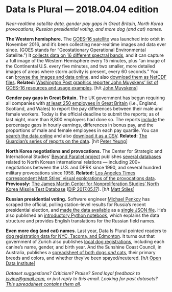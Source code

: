 Data Is Plural — 2018.04.04 edition
===================================

*Near-realtime satellite data, gender pay gaps in Great Britain, North Korea provocations, Russian presidential voting, and more dog (and cat) names.*


__The Western hemisphere.__ The [GOES-16 satellite](https://en.wikipedia.org/wiki/GOES-16) was launched into orbit in November 2016, and it’s been collecting near-realtime images and data ever since. (GOES stands for “Geostationary Operational Environmental Satellite.”) It [collects data on 16 different spectral bands](https://www.goes-r.gov/spacesegment/abi.html), and it can capture a full image of the Western Hemisphere every 15 minutes, plus “an image of the Continental U.S. every five minutes, and two smaller, more detailed images of areas where storm activity is present, every 60 seconds.” You can [browse the images and data online](https://www.goes-r.gov/multimedia/dataAndImageryImages.html), and also [download them as NetCDF files](http://edc.occ-data.org/goes16/). __Related:__ [Washington Post graphics reporter John Muyskens’ list of GOES-16 resources and usage examples](https://github.com/jmuyskens/nicar18-data-blitz-goes-16). [h/t [John Muyskens](https://twitter.com/JohnMuyskens/status/971797053910155265)]


__Gender pay gaps in Great Britain.__ The UK government has begun requiring all companies with [at least 250 employees in Great Britain](https://www.gov.uk/guidance/gender-pay-gap-reporting-overview) (i.e., England, Scotland, and Wales) to report the pay differences between their male and female workers. Today is the official deadline to submit the reports; as of last night, more than 8,800 employers had done so. The reports [include](https://www.gov.uk/guidance/gender-pay-gap-reporting-overview#data-you-must-publish-and-report) the percentage gaps in hourly earnings, differences in bonus pay, and the proportions of male and female employees in each pay quartile. You can [search the data online](https://gender-pay-gap.service.gov.uk/Viewing/search-results) and also [download it as a CSV](https://gender-pay-gap.service.gov.uk/Viewing/download). __Related:__ [The Guardian’s series of reports on the data](https://www.theguardian.com/society/equal-pay). [h/t [Peter Yeung](https://us16.campaign-archive.com/?u=088b912cf6976d4efabca7bbc&id=b0accc7150)]


__North Korea negotiations and provocations.__ The Center for Strategic and International Studies’ [Beyond Parallel project](https://beyondparallel.csis.org/about/) publishes [several databases](https://beyondparallel.csis.org/databases/) related to North Korean international relations — including 200+ negotiations between the U.S. and DPRK since 1990, and several hundred military provocations since 1958. __Related:__ [Los Angeles Times correspondent Matt Stiles’ visual explorations of the provocations data](http://thedailyviz.com/tag/provocations/). __Previously:__ [The James Martin Center for Nonproliferation Studies’ North Korea Missile Test Database](http://www.nti.org/analysis/articles/cns-north-korea-missile-test-database/) ([DIP 2017.05.17](https://tinyletter.com/data-is-plural/letters/data-is-plural-2017-05-17-edition)). [h/t [Matt Stiles](https://twitter.com/stiles/status/971800447815176192)]


__Russian presidential voting.__ Software engineer [Michael Penkov](http://michael.penkov.id.au/about/) has scraped the official, polling station–level results for Russia’s recent presidential election, and [made the data available](https://github.com/mpenkov/prezident2018) as a [single JSON file](https://github.com/mpenkov/prezident2018/blob/master/scrapyproject/results.json.gz). He’s also published an [introductory Python notebook](https://github.com/mpenkov/prezident2018/blob/master/Introduction.ipynb), which explains the data structure and provides English translations for the Russian field names.


__Even more dog (and cat) names.__ Last year, Data Is Plural pointed readers to [dog registration data for NYC, Tacoma, and Edmonton](https://tinyletter.com/data-is-plural/letters/data-is-plural-2017-05-31-edition). It turns out that government of Zurich also publishes [local dog registrations](https://www.europeandataportal.eu/data/en/dataset/https-data-stadt-zuerich-ch-dataset-pd_stapo_hundenamen), including each canine’s name, gender, and birth year. And the Sunshine Coast Council, in Australia, publishes a [spreadsheet of both dogs *and* cats](https://data.sunshinecoast.qld.gov.au/Administration/Registered-Animals/7f87-i6kx/data), their primary breeds and colors, and whether they’ve been spayed/neutered. [h/t [Open Data Institute](https://theodi.org/article/the-open-data-olympics-seven-weird-and-wonderful-open-datasets)]


*Dataset suggestions? Criticism? Praise? Send loyal feedback to <jsvine@gmail.com>, or just reply to this email. Looking for past datasets? [This spreadsheet contains them all](https://docs.google.com/spreadsheets/d/1wZhPLMCHKJvwOkP4juclhjFgqIY8fQFMemwKL2c64vk).*